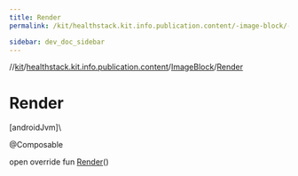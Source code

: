 ```yaml
---
title: Render
permalink: /kit/healthstack.kit.info.publication.content/-image-block/-render.html

sidebar: dev_doc_sidebar
---
```

//[kit](../../../index.html)/[healthstack.kit.info.publication.content](../index.html)/[ImageBlock](index.html)/[Render](-render.html)



# Render



[androidJvm]\




@Composable



open override fun [Render](-render.html)()




